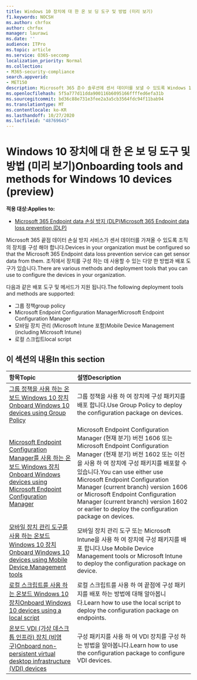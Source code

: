 ```yaml
---
title: Windows 10 장치에 대 한 온 보 딩 도구 및 방법 (미리 보기)
f1.keywords: NOCSH
ms.author: chrfox
author: chrfox
manager: laurawi
ms.date: ''
audience: ITPro
ms.topic: article
ms.service: O365-seccomp
localization_priority: Normal
ms.collection:
- M365-security-compliance
search.appverid:
- MET150
description: Microsoft 365 준수 솔루션에 센서 데이터를 보낼 수 있도록 Windows 10 장치를 온보드
ms.openlocfilehash: 5f5a777d11dda900116b6095166ffffed6efa31b
ms.sourcegitcommit: bd36c88e731e3fee2a3a5cb3564fdc94f11bab94
ms.translationtype: MT
ms.contentlocale: ko-KR
ms.lasthandoff: 10/27/2020
ms.locfileid: "48769645"
---
```

# <a name="onboarding-tools-and-methods-for-windows-10-devices-preview"></a><span data-ttu-id="ed8d9-103">Windows 10 장치에 대 한 온 보 딩 도구 및 방법 (미리 보기)</span><span class="sxs-lookup"><span data-stu-id="ed8d9-103">Onboarding tools and methods for Windows 10 devices (preview)</span></span>

<span data-ttu-id="ed8d9-104">**적용 대상:**</span><span class="sxs-lookup"><span data-stu-id="ed8d9-104">**Applies to:**</span></span>
- [<span data-ttu-id="ed8d9-105">Microsoft 365 Endpoint data 손실 방지 (DLP)</span><span class="sxs-lookup"><span data-stu-id="ed8d9-105">Microsoft 365 Endpoint data loss prevention (DLP)</span></span>](/microsoft-365/compliance/endpoint-dlp-learn-about)

<span data-ttu-id="ed8d9-106">Microsoft 365 끝점 데이터 손실 방지 서비스가 센서 데이터를 가져올 수 있도록 조직의 장치를 구성 해야 합니다.</span><span class="sxs-lookup"><span data-stu-id="ed8d9-106">Devices in your organization must be configured so that the Microsoft 365 Endpoint data loss prevention service can get sensor data from them.</span></span> <span data-ttu-id="ed8d9-107">조직에서 장치를 구성 하는 데 사용할 수 있는 다양 한 방법과 배포 도구가 있습니다.</span><span class="sxs-lookup"><span data-stu-id="ed8d9-107">There are various methods and deployment tools that you can use to configure the devices in your organization.</span></span>

<span data-ttu-id="ed8d9-108">다음과 같은 배포 도구 및 메서드가 지원 됩니다.</span><span class="sxs-lookup"><span data-stu-id="ed8d9-108">The following deployment tools and methods are supported:</span></span>

- <span data-ttu-id="ed8d9-109">그룹 정책</span><span class="sxs-lookup"><span data-stu-id="ed8d9-109">group policy</span></span>
- <span data-ttu-id="ed8d9-110">Microsoft Endpoint Configuration Manager</span><span class="sxs-lookup"><span data-stu-id="ed8d9-110">Microsoft Endpoint Configuration Manager</span></span>
- <span data-ttu-id="ed8d9-111">모바일 장치 관리 (Microsoft Intune 포함)</span><span class="sxs-lookup"><span data-stu-id="ed8d9-111">Mobile Device Management (including Microsoft Intune)</span></span>
- <span data-ttu-id="ed8d9-112">로컬 스크립트</span><span class="sxs-lookup"><span data-stu-id="ed8d9-112">local script</span></span>

## <a name="in-this-section"></a><span data-ttu-id="ed8d9-113">이 섹션의 내용</span><span class="sxs-lookup"><span data-stu-id="ed8d9-113">In this section</span></span>
<span data-ttu-id="ed8d9-114">항목</span><span class="sxs-lookup"><span data-stu-id="ed8d9-114">Topic</span></span> | <span data-ttu-id="ed8d9-115">설명</span><span class="sxs-lookup"><span data-stu-id="ed8d9-115">Description</span></span>
:---|:---
[<span data-ttu-id="ed8d9-116">그룹 정책을 사용 하는 온보드 Windows 10 장치</span><span class="sxs-lookup"><span data-stu-id="ed8d9-116">Onboard Windows 10 devices using Group Policy</span></span>](dlp-configure-endpoints-gp.md) | <span data-ttu-id="ed8d9-117">그룹 정책을 사용 하 여 장치에 구성 패키지를 배포 합니다.</span><span class="sxs-lookup"><span data-stu-id="ed8d9-117">Use Group Policy to deploy the configuration package on devices.</span></span>
[<span data-ttu-id="ed8d9-118">Microsoft Endpoint Configuration Manager를 사용 하는 온보드 Windows 장치</span><span class="sxs-lookup"><span data-stu-id="ed8d9-118">Onboard Windows devices using Microsoft Endpoint Configuration Manager</span></span>](dlp-configure-endpoints-sccm.md) | <span data-ttu-id="ed8d9-119">Microsoft Endpoint Configuration Manager (현재 분기) 버전 1606 또는 Microsoft Endpoint Configuration Manager (현재 분기) 버전 1602 또는 이전을 사용 하 여 장치에 구성 패키지를 배포할 수 있습니다.</span><span class="sxs-lookup"><span data-stu-id="ed8d9-119">You can use either use Microsoft Endpoint Configuration Manager (current branch) version 1606 or Microsoft Endpoint Configuration Manager (current branch) version 1602 or earlier to deploy the configuration package on devices.</span></span>
[<span data-ttu-id="ed8d9-120">모바일 장치 관리 도구를 사용 하는 온보드 Windows 10 장치</span><span class="sxs-lookup"><span data-stu-id="ed8d9-120">Onboard Windows 10 devices using Mobile Device Management tools</span></span>](dlp-configure-endpoints-mdm.md) | <span data-ttu-id="ed8d9-121">모바일 장치 관리 도구 또는 Microsoft Intune을 사용 하 여 장치에 구성 패키지를 배포 합니다.</span><span class="sxs-lookup"><span data-stu-id="ed8d9-121">Use Mobile Device Management tools or Microsoft Intune to deploy the configuration package on device.</span></span>
[<span data-ttu-id="ed8d9-122">로컬 스크립트를 사용 하는 온보드 Windows 10 장치</span><span class="sxs-lookup"><span data-stu-id="ed8d9-122">Onboard Windows 10 devices using a local script</span></span>](dlp-configure-endpoints-script.md) | <span data-ttu-id="ed8d9-123">로컬 스크립트를 사용 하 여 끝점에 구성 패키지를 배포 하는 방법에 대해 알아봅니다.</span><span class="sxs-lookup"><span data-stu-id="ed8d9-123">Learn how to use the local script to deploy the configuration package on endpoints.</span></span>
[<span data-ttu-id="ed8d9-124">온보드 VDI (가상 데스크톱 인프라) 장치 (비영구)</span><span class="sxs-lookup"><span data-stu-id="ed8d9-124">Onboard non-persistent virtual desktop infrastructure (VDI) devices</span></span>](dlp-configure-endpoints-vdi.md) | <span data-ttu-id="ed8d9-125">구성 패키지를 사용 하 여 VDI 장치를 구성 하는 방법을 알아봅니다.</span><span class="sxs-lookup"><span data-stu-id="ed8d9-125">Learn how to use the configuration package to configure VDI devices.</span></span>
